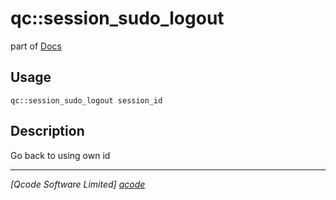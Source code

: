 qc::session_sudo_logout
=======================

part of [Docs](.)

Usage
-----
`qc::session_sudo_logout session_id`

Description
-----------
Go back to using own id

----------------------------------
*[Qcode Software Limited] [qcode]*

[qcode]: www.qcode.co.uk "Qcode Software"